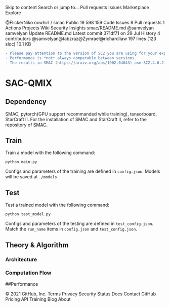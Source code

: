 Skip to content
Search or jump to…
Pull requests
Issues
Marketplace
Explore
 
@FlickerNiko 
oxwhirl
/
smac
Public
19
598
159
Code
Issues
8
Pull requests
1
Actions
Projects
Wiki
Security
Insights
smac/README.md
@samvelyan
samvelyan Update README.md
Latest commit 371df71 on 29 Jul
 History
 4 contributors
@samvelyan@tabzraz@Zymrael@richardliaw
197 lines (123 sloc)  10.1 KB
   
```diff
- Please pay attention to the version of SC2 you are using for your experiments. 
- Performance is *not* always comparable between versions. 
- The results in SMAC (https://arxiv.org/abs/1902.04043) use SC2.4.6.2.69232 not SC2.4.10.
```

# SAC-QMIX

## Dependency

SMAC, pytorch(GPU support recommanded while training), tensorboard, StarCraft II.
For the installation of SMAC and StarCraft II, refer to the repository of [SMAC](https://github.com/oxwhirl/smac).

## Train

Train a model with the following command:

```shell
python main.py
```

Configs and parameters of the training are defined in `config.json`. Models will be saved at `./models`

## Test

Test a trained model with the following command:

```shell
python test_model.py
```
Configs and parameters of the testing are defined in `test_config.json`. Match the `run_name` items in `config.json` and `test_config.json`.

## Theory & Algorithm

### Architecture

### Computation Flow

##Performance



© 2021 GitHub, Inc.
Terms
Privacy
Security
Status
Docs
Contact GitHub
Pricing
API
Training
Blog
About
